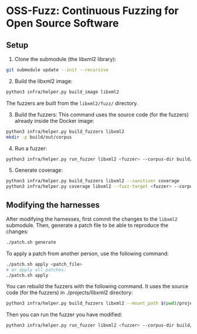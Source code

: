 # OSS-Fuzz: Continuous Fuzzing for Open Source Software

## Setup

1. Clone the submodule (the libxml2 library):
```bash
git submodule update --init --recursive
```

2. Build the libxml2 image:
```bash
python3 infra/helper.py build_image libxml2
```

The fuzzers are built from the `libxml2/fuzz/` directory.

3. Build the fuzzers:
This command uses the source code (for the fuzzers) already inside the Docker image:
```bash
python3 infra/helper.py build_fuzzers libxml2
mkdir -p build/out/corpus
```

4. Run a fuzzer:
```bash
python3 infra/helper.py run_fuzzer libxml2 <fuzzer> --corpus-dir build/out/corpus
```

5. Generate coverage:
```bash
python3 infra/helper.py build_fuzzers libxml2 --sanitizer coverage
python3 infra/helper.py coverage libxml2 --fuzz-target <fuzzer> --corpus-dir build/out/corpus
```

## Modifying the harnesses
After modifying the harnesses, first commit the changes to the `libxml2` submodule. Then, generate a patch file to be able to reproduce the changes:
```bash
./patch.sh generate
```

To apply a patch from another person, use the following command:
```bash
./patch.sh apply <patch_file>
# or apply all patches:
./patch.sh apply
```

You can rebuild the fuzzers with the following command. It uses the source code (for the fuzzers) in ./projects/libxml2 directory:

```bash
python3 infra/helper.py build_fuzzers libxml2 --mount_path $(pwd)/projects/libxml2/libxml2
```

Then you can run the fuzzer you have modified:
```bash
python3 infra/helper.py run_fuzzer libxml2 <fuzzer> --corpus-dir build/out/corpus
```

